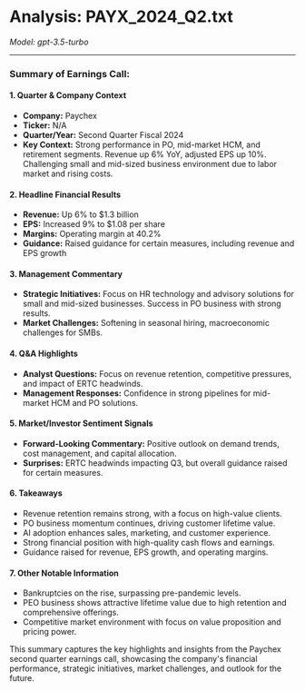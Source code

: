# Analysis: PAYX_2024_Q2.txt

*Model: gpt-3.5-turbo*

---

### Summary of Earnings Call:

#### 1. **Quarter & Company Context**
   - **Company:** Paychex
   - **Ticker:** N/A
   - **Quarter/Year:** Second Quarter Fiscal 2024
   - **Key Context:** Strong performance in PO, mid-market HCM, and retirement segments. Revenue up 6% YoY, adjusted EPS up 10%. Challenging small and mid-sized business environment due to labor market and rising costs.

#### 2. **Headline Financial Results**
   - **Revenue:** Up 6% to $1.3 billion
   - **EPS:** Increased 9% to $1.08 per share
   - **Margins:** Operating margin at 40.2%
   - **Guidance:** Raised guidance for certain measures, including revenue and EPS growth

#### 3. **Management Commentary**
   - **Strategic Initiatives:** Focus on HR technology and advisory solutions for small and mid-sized businesses. Success in PO business with strong results.
   - **Market Challenges:** Softening in seasonal hiring, macroeconomic challenges for SMBs.

#### 4. **Q&A Highlights**
   - **Analyst Questions:** Focus on revenue retention, competitive pressures, and impact of ERTC headwinds.
   - **Management Responses:** Confidence in strong pipelines for mid-market HCM and PO solutions.

#### 5. **Market/Investor Sentiment Signals**
   - **Forward-Looking Commentary:** Positive outlook on demand trends, cost management, and capital allocation.
   - **Surprises:** ERTC headwinds impacting Q3, but overall guidance raised for certain measures.

#### 6. **Takeaways**
   - Revenue retention remains strong, with a focus on high-value clients.
   - PO business momentum continues, driving customer lifetime value.
   - AI adoption enhances sales, marketing, and customer experience.
   - Strong financial position with high-quality cash flows and earnings.
   - Guidance raised for revenue, EPS growth, and operating margins.

#### 7. **Other Notable Information**
   - Bankruptcies on the rise, surpassing pre-pandemic levels.
   - PEO business shows attractive lifetime value due to high retention and comprehensive offerings.
   - Competitive market environment with focus on value proposition and pricing power.

This summary captures the key highlights and insights from the Paychex second quarter earnings call, showcasing the company's financial performance, strategic initiatives, market challenges, and outlook for the future.